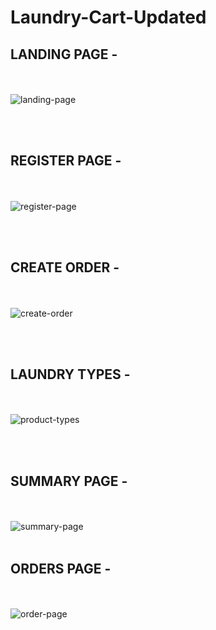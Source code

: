 # Laundry-Cart-Updated

## LANDING PAGE -
</br> </br>
![landing-page](https://user-images.githubusercontent.com/96337905/206926295-2f4e6ddc-7e61-49f1-93dc-4de278de7053.png)


</br> </br>

## REGISTER PAGE -
</br> </br>
![register-page](https://user-images.githubusercontent.com/96337905/206926352-a8250489-59f9-4b9f-89d4-eacb50a6a1cf.png)


</br> </br>

## CREATE ORDER -
</br> </br>
![create-order](https://user-images.githubusercontent.com/96337905/206926382-bf44070d-087a-4b50-850c-37bf0ab99757.png)


</br></br>

## LAUNDRY TYPES -
</br> </br>
![product-types](https://user-images.githubusercontent.com/96337905/206926473-3bd35cdd-2651-410b-a203-5a243ba1d01c.png)


</br> </br>

## SUMMARY PAGE -
</br></br>
![summary-page](https://user-images.githubusercontent.com/96337905/206926524-029e16bd-74d5-43ee-a26d-ae028c3279ea.png)
</br></br>


## ORDERS PAGE -
</br> </br>
![order-page](https://user-images.githubusercontent.com/96337905/206926574-6dedad53-fb24-4171-9938-f96eda468bae.png)


</br> </br>

</br> </br>
